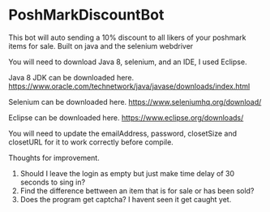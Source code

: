 # PoshMarkDiscountBot
This bot will auto sending a 10% discount to all likers of your poshmark items for sale.  Built on java and the selenium webdriver


You will need to download Java 8, selenium, and an IDE, I used Eclipse.

Java 8 JDK can be downloaded here.
https://www.oracle.com/technetwork/java/javase/downloads/index.html

Selenium can be downloaded here.
https://www.seleniumhq.org/download/

Eclipse can be downloaded here.
https://www.eclipse.org/downloads/

You will need to update the emailAddress, password, closetSize and closetURL for it to work correctly before compile.

Thoughts for improvement.  

1. Should I leave the login as empty but just make time delay of 30 seconds to sing in?
2. Find the difference bettween an item that is for sale or has been sold?
3. Does the program get captcha? I havent seen it get caught yet.
